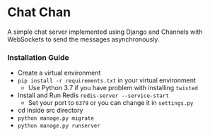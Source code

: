 # Chat Chan
 
A simple chat server implemented using Django and Channels with WebSockets to send the messages asynchronously.

### Installation Guide

* Create a virtual environment
* `pip install -r requirements.txt` in your virtual environment
  * Use Python 3.7 if you have problem with installing `twisted`
* Install and Run Redis `redis-server --service-start`
  * Set your port to `6379` or you can change it in `settings.py`
* cd inside src directory
* `python manage.py migrate`
* `python manage.py runserver`